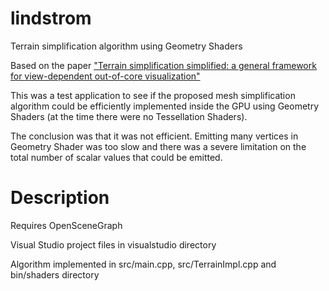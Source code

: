 # lindstrom
Terrain simplification algorithm using Geometry Shaders

Based on the paper ["Terrain simplification simplified: a general framework for view-dependent out-of-core visualization"](https://ieeexplore.ieee.org/document/1021577)

This was a test application to see if the proposed mesh simplification algorithm could be efficiently implemented inside the GPU using Geometry Shaders (at the time there were no Tessellation Shaders).

The conclusion was that it was not efficient. Emitting many vertices in Geometry Shader was too slow and there was a severe limitation on the total number of scalar values that could be emitted.

# Description
Requires OpenSceneGraph

Visual Studio project files in visualstudio directory

Algorithm implemented in src/main.cpp, src/TerrainImpl.cpp and bin/shaders directory
